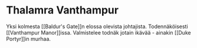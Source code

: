 # Thalamra Vanthampur
Yksi kolmesta [[Baldur's Gate]]n elossa olevista johtajista. Todennäköisesti [[Vanthampur Manor]]issa. Valmistelee todnäk jotain ikävää - ainakin [[Duke Portyr]]in murhaa.

